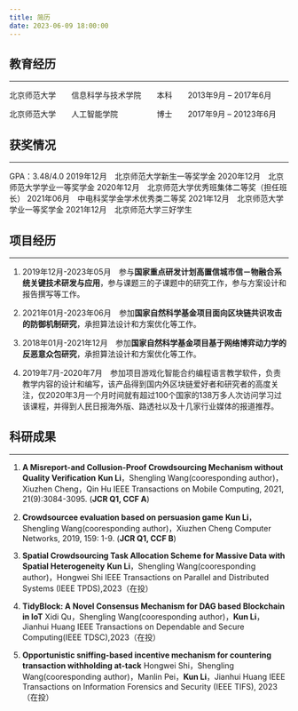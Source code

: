 ```yaml
---
title: 简历
date: 2023-06-09 18:00:00
---
```

## 教育经历
***
北京师范大学&emsp;&emsp;信息科学与技术学院&emsp;&emsp;本科&emsp;&emsp;2013年9月 – 2017年6月

北京师范大学&emsp;&emsp;人工智能学院&emsp;&emsp;&emsp;&emsp;&emsp;博士&emsp;&emsp;2017年9月 – 20123年6月

## 获奖情况
***
GPA：3.48/4.0
2019年12月&emsp;北京师范大学新生一等奖学金
2020年12月&emsp;北京师范大学学业一等奖学金
2020年12月&emsp;北京师范大学优秀班集体二等奖（担任班长）
2021年06月&emsp;中电科奖学金学术优秀类二等奖
2021年12月&emsp;北京师范大学学业一等奖学金
2021年12月&emsp;北京师范大学三好学生

## 项目经历
***
1. 2019年12月-2023年05月&emsp;参与**国家重点研发计划高置信城市信－物融合系统关键技术研发与应用**，参与课题三的子课题中的研究工作，参与方案设计和报告撰写等工作。

2. 2021年01月-2023年06月&emsp;参加**国家自然科学基金项目面向区块链共识攻击的防御机制研究**，承担算法设计和方案优化等工作。

3. 2018年01月-2021年12月&emsp;参加**国家自然科学基金项目基于网络博弈动力学的反恶意众包研究**，承担算法设计和方案优化等工作。

4. 2019年7月-2020年7月&emsp;参加项目游戏化智能合约编程语言教学软件，负责教学内容的设计和编写，该产品得到国内外区块链爱好者和研究者的高度关注，仅2020年3月一个月时间就有超过100个国家的138万多人次访问学习过该课程，并得到人民日报海外版、路透社以及十几家行业媒体的报道推荐。

## 科研成果
***
1. **A Misreport-and Collusion-Proof Crowdsourcing Mechanism without Quality Verification**
**Kun Li**，Shengling Wang(cooresponding author)，Xiuzhen Cheng，Qin Hu
IEEE Transactions on Mobile Computing, 2021, 21(9):3084-3095. (**JCR Q1, CCF A**)

2. **Crowdsourcee evaluation based on persuasion game**
**Kun Li**，Shengling Wang(cooresponding author)，Xiuzhen Cheng
Computer Networks, 2019, 159: 1-9. (**JCR Q1, CCF B**)

3. **Spatial Crowdsourcing Task Allocation Scheme for Massive Data with Spatial Heterogeneity**
**Kun Li**，Shengling Wang(cooresponding author)，Hongwei Shi
IEEE Transactions on Parallel and Distributed Systems (IEEE TPDS),2023（在投）

4. **TidyBlock: A Novel Consensus Mechanism for DAG based Blockchain in IoT**
Xidi Qu，Shengling Wang(cooresponding author)，**Kun Li**，Jianhui Huang
IEEE Transactions on Dependable and Secure Computing(IEEE TDSC),2023（在投）

5. **Opportunistic sniffing-based incentive mechanism for countering transaction withholding at-tack**
Hongwei Shi，Shengling Wang(cooresponding author)，Manlin Pei，**Kun Li**，Jianhui Huang
IEEE Transactions on Information Forensics and Security (IEEE TIFS), 2023 （在投）
